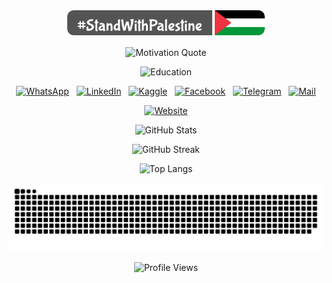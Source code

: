 <p align="center"><img alt="Stand With Palestine" src="https://raw.githubusercontent.com/saedyousef/StandWithPalestine/main/badges/flat/bordered/StandWithPalestine.svg"/></p>
<p align="center"><img alt="Motivation Quote" src="https://readme-typing-svg.herokuapp.com?font=&color=0CFF34&center=true&vCenter=true&lines=%E2%9A%A1%F0%9D%93%91%F0%9D%93%AE%F0%9D%93%B5%F0%9D%93%B2%F0%9D%93%AE%F0%9D%93%BF%F0%9D%93%AE+%F0%9D%93%B2%F0%9D%93%B7+%F0%9D%93%9F%F0%9D%93%B8%F0%9D%94%80%F0%9D%93%AE%F0%9D%93%BB+%F0%9D%93%B8%F0%9D%93%AF+%F0%9D%93%92%F0%9D%93%B8%F0%9D%93%AD%F0%9D%93%AE%E2%9A%A1"/></p>
<p align="center"><img alt="Education" src="https://readme-typing-svg.herokuapp.com?font=Fira+Code&size=17&duration=2000&color=AAAAAA&center=true&vCenter=true&multiline=true&repeat=false&height=70&lines=Software+Developer;Raya+Information+Technology"/></p>
<p align="center"><a href="https://wa.me/201270800202?text=Hello"><img alt="WhatsApp" src="https://user-images.githubusercontent.com/60184582/206715242-21e193ea-4d40-4c25-a493-c8daed175e53.png"/></a> &nbsp; <a href="https://www.linkedin.com/in/AhmedNasser1601"><img alt="LinkedIn" src="https://user-images.githubusercontent.com/60184582/206710383-d274b31a-5b8b-44be-a6d8-7f437bdebffc.png"/></a> &nbsp; <a href="https://www.kaggle.com/AhmedNasser1601"><img alt="Kaggle" src="https://user-images.githubusercontent.com/60184582/206710380-e548948a-017a-4b08-b6f8-f72125b7a98d.png"/></a> &nbsp; <a href="https://www.facebook.com/AhmedNasser1601"><img alt="Facebook" src="https://user-images.githubusercontent.com/60184582/206710371-5e9ce41c-1842-41d9-bcf5-c938c5e467f1.png"/></a> &nbsp; <a href="https://t.me/AhmedNasser1601"><img alt="Telegram" src="https://user-images.githubusercontent.com/60184582/206710384-319394bd-d177-4215-a13a-5595246ea9aa.png"/></a> &nbsp; <a href="mailto:ahmednasser1601@gmail.com"><img alt="Mail" src="https://user-images.githubusercontent.com/60184582/206710378-e37c64c9-1e40-4c0d-af0b-5b8d90010c52.png"/></a></p>
<p align="center"><a href="https://ahmednasser.tech"><img alt="Website" src="https://readme-typing-svg.herokuapp.com?font=Fira+Code&size=18&duration=500&repeat=false&color=963&center=true&vCenter=true&multiline=true&width=400&height=85&lines=%F0%9F%94%B9+%F0%9F%94%B8+%F0%9F%94%B9+%F0%9F%94%B8+%F0%9F%94%B9;%F0%9F%94%B9+%F0%9F%94%B8+Website+%F0%9F%94%B8+%F0%9F%94%B9;%F0%9F%94%B9+%F0%9F%94%B8+%F0%9F%94%B9+%F0%9F%94%B8+%F0%9F%94%B9"/></a></p>
<p align="center"><img alt="GitHub Stats" src="https://github-readme-stats.vercel.app/api?username=AhmedNasser1601&include_all_commits=true&count_private=true&show_icons=true&theme=vision-friendly-dark"/></p>
<p align="center"><img alt="GitHub Streak" src="http://github-readme-streak-stats.herokuapp.com?user=AhmedNasser1601&theme=blue-green&hide_border=false&date_format=j%20M%5B%20Y%5D&fire=DD0000&stroke=9140DD&ring=5DDD32&dates=A1199A&sideNums=136EDD"/></p>
<p align="center"><img alt="Top Langs" src="https://github-readme-stats.vercel.app/api/top-langs/?username=AhmedNasser1601&langs_count=8&layout=compact&theme=vision-friendly-dark"/></p>
<p align="center"><img alt="Snake Game" src="https://raw.githubusercontent.com/AhmedNasser1601/AhmedNasser1601/output/github-contribution-grid-snake-dark.svg"/></p>
<p align="center"><img alt="Profile Views" src="https://komarev.com/ghpvc/?username=AhmedNasser1601&color=orange"/></p>
